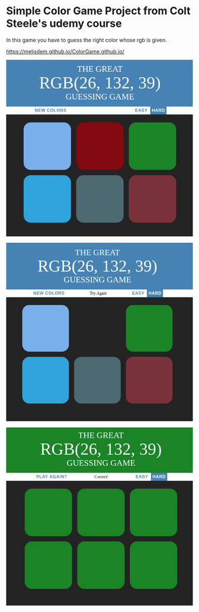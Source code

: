 # Simple Color Game Project from Colt Steele's udemy course

In this game you have to guess the right color whose rgb is given.

https://melisdem.github.io/ColorGame.github.io/


![alt text](https://github.com/melisdem/ColorGame/blob/main/pictures/colorgame1.png?raw=true)


![alt text](https://github.com/melisdem/ColorGame/blob/main/pictures/colorgame2.png?raw=true)

![alt text](https://github.com/melisdem/ColorGame/blob/main/pictures/colorgame3.png?raw=true)
